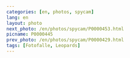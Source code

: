 ```yaml
---
categories: [en, photos, spycam]
lang: en
layout: photo
next_photo: /en/photos/spycam/P0000453.html
picname: P0000445
prev_photo: /en/photos/spycam/P0000429.html
tags: [Fotofalle, Leopards]
---
```

